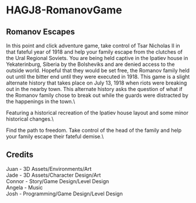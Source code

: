 # HAGJ8-RomanovGame

## Romanov Escapes
In this point and click adventure game, take control of Tsar Nicholas II in that fateful year of 1918 and help your family escape from the clutches of the Ural Regional Soviets. You are being held captive in the Ipatiev house in Yekaterinburg, Siberia by the Bolsheviks and are denied access to the outside world. Hopeful that they would be set free, the Romanov family held out until the bitter end until they were executed in 1918. This game is a slight alternate history that takes place on July 13, 1918 when riots were breaking out in the nearby town. This alternate history asks the question of what if the Romanov family chose to break out while the guards were distracted by the happenings in the town.\

Featuring a historical recreation of the Ipatiev house layout and some minor historical changes.\

Find the path to freedom. Take control of the head of the family and help your family escape their fateful demise.\

## Credits
Juan - 3D Assets/Environments/Art\
Jade - 3D Assets/Character Design/Art\
Connor - Story/Game Design/Level Design\
Angela - Music\
Josh - Programming/Game Design/Level Design
